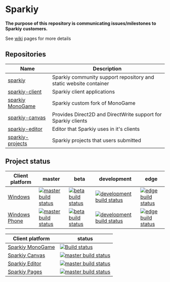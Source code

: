# Sparkiy

**The purpose of this repository is communicating issues/milestones to Sparkiy customers.**

See [wiki](https://github.com/Sparkiy/sparkiy-docs/wiki) pages for more details

## Repositories

| Name | Description |
| ---- | ----------- |
| [sparkiy](https://github.com/Sparkiy/sparkiy) | Sparkiy community support repository and static website container |
| [sparkiy-client](https://github.com/Sparkiy/sparkiy-client) | Sparkiy client applications |
| [sparkiy MonoGame](https://github.com/Sparkiy/MonoGame) | Sparkiy custom fork of MonoGame |
| [sparkiy-canvas](https://github.com/Sparkiy/sparkiy-canvas) | Provides Direct2D and DirectWrite support for Sparkiy clients |
| [sparkiy-editor](https://github.com/Sparkiy/sparkiy-editor) | Editor that Sparkiy uses in it's clients |
| [sparkiy-projects](https://github.com/Sparkiy/sparkiy-projects) | Sparkiy projects that users submitted |

## Project status

| Client platform | master | beta | development | edge |
| --------------- | ------ | ---- | ----------- | ---- |
| [Windows](https://github.com/Sparkiy/sparkiy-client) | [![master build status](https://ci.appveyor.com/api/projects/status/gvxevc5yih5oodnn/branch/master?svg=true&pendingText=pending...&passingText=OK&failingText=failed)](https://ci.appveyor.com/project/AleksandarDev/sparkiy-client/branch/master) | [![beta build status](https://ci.appveyor.com/api/projects/status/gvxevc5yih5oodnn/branch/beta?svg=true&pendingText=pending...&passingText=OK&failingText=failed)](https://ci.appveyor.com/project/AleksandarDev/sparkiy-client/branch/beta) | [![development build status](https://ci.appveyor.com/api/projects/status/gvxevc5yih5oodnn/branch/development?svg=true&pendingText=pending...&passingText=OK&failingText=failed)](https://ci.appveyor.com/project/AleksandarDev/sparkiy-client/branch/development) | [![edge build status](https://ci.appveyor.com/api/projects/status/gvxevc5yih5oodnn/branch/edge?svg=true&pendingText=pending...&passingText=OK&failingText=failed)](https://ci.appveyor.com/project/AleksandarDev/sparkiy-client/branch/edge) |
| [Windows Phone](https://github.com/Sparkiy/sparkiy-client) | [![master build status](https://ci.appveyor.com/api/projects/status/irxc51l1e8bs6s2x/branch/master?svg=true&pendingText=pending...&passingText=OK&failingText=failed)](https://ci.appveyor.com/project/AleksandarDev/sparkiy-client/branch/master) | [![beta build status](https://ci.appveyor.com/api/projects/status/irxc51l1e8bs6s2x/branch/beta?svg=true&pendingText=pending...&passingText=OK&failingText=failed)](https://ci.appveyor.com/project/AleksandarDev/sparkiy-client/branch/beta) | [![development build status](https://ci.appveyor.com/api/projects/status/irxc51l1e8bs6s2x/branch/development?svg=true&pendingText=pending...&passingText=OK&failingText=failed)](https://ci.appveyor.com/project/AleksandarDev/sparkiy-client/branch/development) | [![edge build status](https://ci.appveyor.com/api/projects/status/irxc51l1e8bs6s2x/branch/edge?svg=true&pendingText=pending...&passingText=OK&failingText=failed)](https://ci.appveyor.com/project/AleksandarDev/sparkiy-client/branch/edge) |

| Client platform | status |
| --------------- | ------ |
| [Sparkiy MonoGame](https://github.com/Sparkiy/MonoGame) | [![Build status](https://ci.appveyor.com/api/projects/status/al0q6j170okc3qm7/branch/sparkiy?svg=true&pendingText=pending...&passingText=OK&failingText=failed)](https://ci.appveyor.com/project/AleksandarDev/monogame/branch/sparkiy) |
| [Sparkiy Canvas](https://github.com/Sparkiy/sparkiy-canvas) | [![master build status](https://ci.appveyor.com/api/projects/status/i2x9sa0ov2d3v500/branch/master?svg=true&pendingText=pending...&passingText=OK&failingText=failed)](https://ci.appveyor.com/project/AleksandarDev/sharpdx-toolkit-game-direct2d/branch/master) |
| [Sparkiy Editor](https://github.com/Sparkiy/sparkiy-editor) | [![master build status](https://ci.appveyor.com/api/projects/status/kj3inj3p2r3bo7oi/branch/master?svg=true&pendingText=pending...&passingText=OK&failingText=failed)](https://ci.appveyor.com/project/AleksandarDev/sparkiy-editor/branch/master) |
| [Sparkiy Pages](https://github.com/Sparkiy/sparkiy/tree/gh-pages) | [![master build status](https://ci.appveyor.com/api/projects/status/1pbg4vonu0knxijq/branch/gh-pages-source?svg=true&pendingText=pending...&passingText=OK&failingText=failed)](https://ci.appveyor.com/project/AleksandarDev/sparkiycms/branch/gh-pages-source) |
